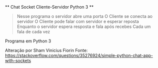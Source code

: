 ** Chat Socket Cliente-Servidor Python 3 **

> Nesse programa o servidor abre uma porta
> O Cliente se conecta ao servidor
> O Cliente pode falar com servidor e esperar reposta
> Enquanto o servidor espera resposta e fala após recebes
> Cada um fala de cada vez

Programa em Python 3

Alteração por Sham Vinicius Fiorin
Fonte: https://stackoverflow.com/questions/35276924/simple-python-chat-app-with-sockets

